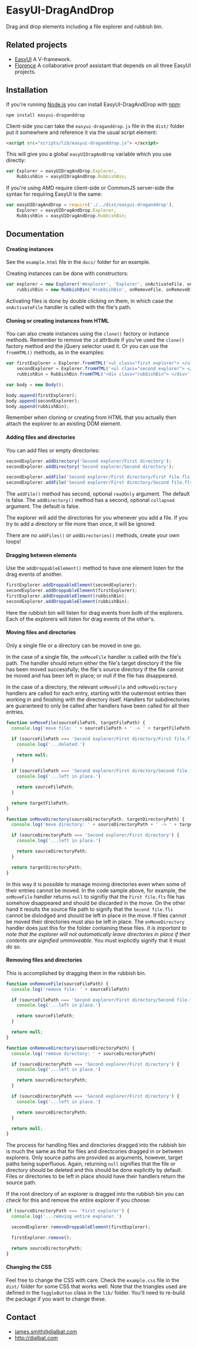 # EasyUI-DragAndDrop

Drag and drop elements including a file explorer and rubbish bin.

## Related projects

- [EasyUI](https://github.com/djalbat/EasyUI) A V-framework.
- [Florence](https://github.com/jecs-imperial/Florence) A collaborative proof assistant that depends on all three EasyUI projects. 
 
## Installation

If you're running [Node.js](http://nodejs.org) you can install EasyUI-DragAndDrop with [npm](https://www.npmjs.com/):

    npm install easyui-draganddrop

Client-side you can take the `easyui-draganddrop.js` file in the `dist/` folder put it somewhere and reference it via the usual script element:
 
```html
<script src="scripts/lib/easyui-draganddrop.js"> </script>
```

This will give you a global `easyUIDragAndDrop` variable which you use directly:
  
```js
var Explorer = easyUIDragAndDrop.Explorer,
    RubbishBin = easyUIDragAndDrop.RubbishBin;
```

If you're using AMD require client-side or CommonJS server-side the syntax for requiring EasyUI is the same:

```js
var easyUIDragAndDrop = require('./../dist/easyui-draganddrop'),
    Explorer = easyUIDragAndDrop.Explorer,
    RubbishBin = easyUIDragAndDrop.RubbishBin;
```
 
## Documentation

#### Creating instances

See the `example.html` file in the `docs/` folder for an example. 

Creating instances can be done with constructors:

```js
var explorer = new Explorer('#explorer', 'Explorer', onActivateFile, onMoveFile, onMoveDirectory),
    rubbishBin = new RubbishBin('#rubbishBin', onRemoveFile, onRemoveDirectory);
```

Activating files is done by double clicking on them, in which case the `onActivateFile` handler is called with the file's path.

#### Cloning or creating instances from HTML

You can also create instances using the `clone()` factory or instance methods. Remember to remove the `id` attribute if you've used the `clone()` factory method and the jQuery selector used it. Or you can use the `fromHTML()` methods, as in the examples: 

```js
var firstExplorer = Explorer.fromHTML('<ul class="first explorer"> </ul>', 'First explorer', onActivateFile, onMoveFile, onMoveDirectory),
    secondExplorer = Explorer.fromHTML('<ul class="second explorer"> </ul>', 'Second explorer', onActivateFile, onMoveFile, onMoveDirectory),
    rubbishBin = RubbishBin.fromHTML('<div class="rubbishBin"> </div>', onRemoveFile, onRemoveDirectory);

var body = new Body();

body.append(firstExplorer);
body.append(secondExplorer);
body.append(rubbishBin);
```

Remember when cloning or creating from HTML that you actually then attach the explorer to an existing DOM element.

#### Adding files and directories

You can add files or empty directories:

```js
secondExplorer.addDirectory('Second explorer/First directory');
secondExplorer.addDirectory('Second explorer/Second directory');

secondExplorer.addFile('Second explorer/First directory/First file.fls');
secondExplorer.addFile('Second explorer/First directory/Second file.fls');
```

The `addFile()` method has second, optional `readOnly` argument. The default is false. The `addDirectory()` method has a second, optional `collapsed` argument. The default is false.

The explorer will add the directories for you whenever you add a file. If you try to add a directory or file more than once, it will be ignored.

There are no `addFiles()` or `addDirectories()` methods, create your own loops!

#### Dragging between elements

Use the `addDroppableElement()` method to have one element listen for the drag events of another.

```js
firstExplorer.addDroppableElement(secondExplorer);
secondExplorer.addDroppableElement(firstExplorer);
firstExplorer.addDroppableElement(rubbishBin);
secondExplorer.addDroppableElement(rubbishBin);
```

Here the rubbish bin will listen for drag events from both of the explorers. Each of the explorers will listen for drag events of the other's.

#### Moving files and directories

Only a single file or a directory can be moved in one go. 

In the case of a single file, the `onMoveFile` handler is called with the file's path. The handler should return either the file's target directory if the file has been moved successfully; the file's source directory if the file cannot be moved and has been left in place; or null if the file has disappeared.
  
In the case of a directory, the relevant `onMoveFile` and `onMoveDirectory` handlers are called for each entry, starting with the outermost entries then working in and finishing with the directory itself. Handlers for subdirectories are guaranteed to only be called after handlers have been called for all their entries. 

```js
function onMoveFile(sourceFilePath, targetFilePath) {
  console.log('move file: ' + sourceFilePath + ' -> ' + targetFilePath)

  if (sourceFilePath === 'Second explorer/First directory/First file.fls') {
    console.log('...deleted.')

    return null;
  }

  if (sourceFilePath === 'Second explorer/First directory/Second file.fls') {
    console.log('...left in place.')

    return sourceFilePath;
  }

  return targetFilePath;
}

function onMoveDirectory(sourceDirectoryPath, targetDirectoryPath) {
  console.log('move directory: ' + sourceDirectoryPath + ' -> ' + targetDirectoryPath)

  if (sourceDirectoryPath === 'Second explorer/First directory') {
    console.log('...left in place.')

    return sourceDirectoryPath;
  }

  return targetDirectoryPath;
}
```

In this way it is possible to manage moving directories even when some of their entries cannot be moved. In the code sample above, for example, the `onMoveFile` handler returns `null` to signifiy that the `First file.fls` file has somehow disappeared and should be discarded in the move. On the other hand it results the source file path to signify that the `Second file.fls` cannot be dislodged and should be left in place in the move. If files cannot be moved their directories must also be left in place. The `onMoveDirectory` handler does just this for the folder containing these files. *It is important to note that the explorer will not automatically leave directories in place if their contents are signified ummoveable.* You must explicitly signify that it must do so.
   
#### Removing files and directories   
  
This is accomplished by dragging them in the rubbish bin.
  
```js
function onRemoveFile(sourceFilePath) {
  console.log('remove file: ' + sourceFilePath)

  if (sourceFilePath === 'Second explorer/First directory/Second file.fls') {
    console.log('...left in place.')

    return sourceFilePath;
  }

  return null;
}

function onRemoveDirectory(sourceDirectoryPath) {
  console.log('remove directory: ' + sourceDirectoryPath)

  if (sourceDirectoryPath === 'Second explorer/First directory') {
    console.log('...left in place.')

    return sourceDirectoryPath;
  }

  if (sourceDirectoryPath === 'Second explorer/First directory') {
    console.log('...left in place.')

    return sourceDirectoryPath;
  }

  return null;
}
```
 
The process for handling files and directories dragged into the rubbish bin is much the same as that for files and directcories dragged in or between explorers. Only source paths are provided as arguments, however, target paths being superfluous. Again, returning `null` signifies that the file or directory should be deleted and this should be done explicitly by default. Files or directories to be left in place should have their handlers return the source path.

If the root directory of an explorer is dragged into the rubbish bin you can check for this and remove the entire explorer if you choose:

```js
if (sourceDirectoryPath === 'First explorer') {
  console.log('...remving entire explorer.')

  secondExplorer.removeDroppableElement(firstExplorer);

  firstExplorer.remove();

  return sourceDirectoryPath;
}
```

#### Changing the CSS

Feel free to change the CSS with care. Check the `example.css` file in the `dist/` folder for some CSS that works well. Note that the triangles used are defined in the `ToggleButton` class in the `lib/` folder. You'll need to re-build the package if you want to change these.

## Contact

* james.smith@djalbat.com
* http://djalbat.com

